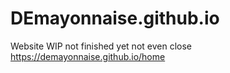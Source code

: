 # DEmayonnaise.github.io
Website WIP not finished yet not even close https://demayonnaise.github.io/home
